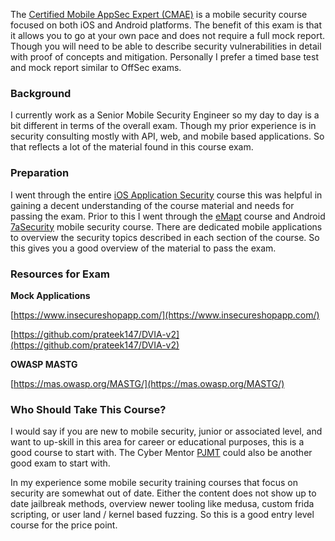 The [Certified Mobile AppSec Expert (CMAE)](https://training.enciphers.com/p/mobile-application-security-android-ios) is a mobile security course focused on both iOS and Android platforms. The benefit of this exam is that it allows you to go at your own pace and does not require a full mock report. Though you will need to be able to describe security vulnerabilities in detail with proof of concepts and mitigation. Personally I prefer a timed base test and mock report similar to OffSec exams. 

### Background

I currently work as a Senior Mobile Security Engineer so my day to day is a bit different in terms of the overall exam. Though my prior experience is in security consulting mostly with API, web, and mobile based applications. So that reflects a lot of the material found in this course exam. 

### Preparation

I went through the entire [iOS Application Security](https://training.enciphers.com/p/ios-application-security) course this was helpful in gaining a decent understanding of the course material and needs for passing the exam. Prior to this I went through the [eMapt](https://security.ine.com/certifications/emapt-certification/) course and Android [7aSecurity](https://training.7asecurity.com/) mobile security course. There are dedicated mobile applications to overview the security topics described in each section of the course. So this gives you a good overview of the material to pass the exam. 

### Resources for Exam

**********************************Mock Applications**********************************

[https://www.insecureshopapp.com/](https://www.insecureshopapp.com/) 

[https://github.com/prateek147/DVIA-v2](https://github.com/prateek147/DVIA-v2) 

**OWASP MASTG**

[https://mas.owasp.org/MASTG/](https://mas.owasp.org/MASTG/) 

### Who Should Take This Course?

I would say if you are new to mobile security, junior or associated level, and want to up-skill in this area for career or educational purposes, this is a good course to start with. The Cyber Mentor [PJMT](https://certifications.tcm-sec.com/pjmt/) could also be another good exam to start with. 

In my experience some mobile security training courses that focus on security are somewhat out of date. Either the content does not show up to date jailbreak methods, overview newer tooling like medusa, custom frida scripting, or user land / kernel based fuzzing. So this is a good entry level course for the price point.
